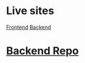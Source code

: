 # Live sites
[Frontend](https://resplendent-cupcake-883523.netlify.app/)
[Backend](https://todo-backend-67vf.onrender.com/alldata)

# [Backend Repo](https://github.com/Shreekant-04/ToDo-backend.git)

